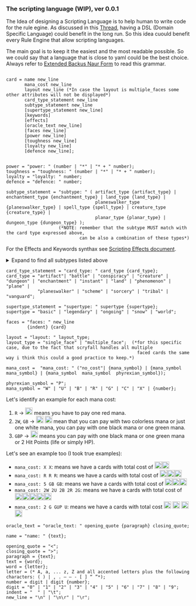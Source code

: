### The scripting language (WIP), ver 0.0.1

The Idea of designing a Scripting Language is to help human to write code for the rule egine. As discussed in this [Thread](https://discord.com/channels/267367946135928833/1179339633566425188), having a DSL (Domain Specific Language) could benefit in the long run.
So this idea cuould benefit every Rule Engine that allow scripting languages.

The main goal is to keep it the easiest and the most readable possible. So we could say that a language that is close to yaml could be the best choice.
 Always refer to [Extended Backus Naur Form](https://en.wikipedia.org/wiki/Extended_Backus%E2%80%93Naur_form) to read this grammar.
 
```ebnf

card = name new_line
       mana_cost new_line
       layout new_line (*In case the layout is multiple_faces some other attributes will not be displayed*)
       card_type_statement new_line
       subtype_statement new_line
       [supertype_statement new_line]
       [keywords]
       [effects]
       [oracle_text new_line]
       [faces new_line]
       [power new_line]
       [toughness new_line]
       [loyalty new_line]
       [defence new_line];


power = "power: " (number | "*" | "* + " number);
toughness = "toughness: " (number | "*" | "* + " number);
loyalty = "loyalty: " number;
defence = "defence: " number;

subtype_statement = "subtype: " ( artifact_type {artifact_type} | enchantment_type {enchantment_type} | land_type {land_type} |
                                  planeswalker_type {planeswalker_type} | spell_type {spell_type} | creature_type {creature_type} |
                                  planar_type {planar_type} | dungeon_type {dungeon_type} );
                    (*NOTE: remember that the subtype MUST match with the card type expressed above,
                            can be also a combination of these types*)
```

For the Effects and Keywords synthax see [Scripting Effects document](ScriptingEffects.md).

<details>
  <summary>Expand to find all subtypes listed above</summary>

```ebnf
artifact_type  = "attraction" | "blood" | "clue" | "contraption" | "equipment" | "food" | "fortification" |
                 "gold" | "incubator" | "map" | "powerstone" | "treasure" | "vehicle";

enchantment_type  = "aura" | "background" | "cartouche" | "class" | "curse" | "role" |
                    "rune" | "saga" | "shard" | "shrine";

land_types = "desert" | "forest" | "gate" | "island" | "lair" | "locus" | "mine" |
             "mountain" | "plains" | "power_plant" | "sphere" | "swamp" | "tower" | "urza_s";

planeswalker_type  = "ajani" | "aminatou" | "angrath" | "arlinn" | "ashiok" | "bahamut" | "basri" | "bolas" |
                     "calix" | "chandra" | "comet" | "dack" | "dakkon" | "daretti" | "davriel" | "dihada" | "domri" |
                     "dovin" | "ellywick" | "elminster" | "elspeth" | "estrid" | "freyalise" | "garruk" | "gideon" |
                     "grist" | "guff" | "huatli" | "jace" | "jared" | "jaya" | "jeska" | "kaito" | "karn" | "kasmina" |
                     "kaya" | "kiora" | "koth" | "liliana" | "lolth" | "lukka" | "minsc" | "mordenkainen" | "nahiri" |
                     "narset" | "niko" | "nissa" | "nixilis" | "oko" | "ral" | "rowan" | "saheeli" | "samut" |
                     "sarkhan" | "serra" | "sivitri" | "sorin" | "szat" | "tamiyo" | "tasha" | "teferi" | "teyo" |
                     "tezzeret" | "tibalt" | "tyvar" | "ugin" | "urza" | "venser" | "vivien" | "vraska" | "vronos" |
                     "will" | "windgrace" | "wrenn" | "xenagos" | "yanggu" | "yanling" | "zariel";

spell_type  = "adventure" | "arcane" | "lesson" | "trap";

creature_type  = "advisor" | "aetherborn" | "alien" | "ally" | "angel" | "antelope" | "ape" | "archer" |
                 "archon" | "army" | "artificer" | "assassin" | "assembly-worker" | "astartes" | "atog" |
                 "aurochs" | "avatar" | "azra" | "badger" | "balloon" | "barbarian" | "bard" | "basilisk" |
                 "bat" | "bear" | "beast" | "beeble" | "beholder" | "berserker" | "bird" | "blinkmoth" | "boar" |
                 "bringer" | "brushwagg" | "camarid" | "camel" | "capybara" | "caribou" | "carrier" | "cat" | "centaur" |
                 "cephalid" | "child" | "chimera" | "citizen" | "cleric" | "clown" | "cockatrice" | "construct" | "coward" |
                 "crab" | "crocodile" | "c_tan" | "custodes" | "cyberman" | "cyclops" | "dalek" | "dauthi" | "demigod" |
                 "demon" | "deserter" | "detective" | "devil" | "dinosaur" | "djinn" | "doctor" | "dog" | "dragon" |
                 "drake" | "dreadnought" | "drone" | "druid" | "dryad" | "dwarf" | "efreet" | "egg" | "elder" |
                 "eldrazi" | "elemental" | "elephant" | "elf" | "elk" | "employee" | "eye" | "faerie" | "ferret" |
                 "fish" | "flagbearer" | "fox" | "fractal" | "frog" | "fungus" | "gamer" | "gargoyle" | "germ" | "giant" |
                 "gith" | "gnoll" | "gnome" | "goat" | "goblin" | "god" | "golem" | "gorgon" | "graveborn" | "gremlin" |
                 "griffin" | "guest" | "hag" | "halfling" | "hamster" | "harpy" | "hellion" | "hippo" | "hippogriff" |
                 "homarid" | "homunculus" | "horror" | "horse" | "human" | "hydra" | "hyena" | "illusion" | "imp" |
                 "incarnation" | "inkling" | "inquisitor" | "insect" | "jackal" | "jellyfish" | "juggernaut" | "kavu" |
                 "kirin" | "kithkin" | "knight" | "kobold" | "kor" | "kraken" | "lamia" | "lammasu" | "leech" | "leviathan" |
                 "lhurgoyf" | "licid" | "lizard" | "manticore" | "masticore" | "mercenary" | "merfolk" | "metathran" | "minion" |
                 "minotaur" | "mite" | "mole" | "monger" | "mongoose" | "monk" | "monkey" | "moonfolk" | "mouse" | "mutant" |
                 "myr" | "mystic" | "naga" | "nautilus" | "necron" | "nephilim" | "nightmare" | "nightstalker" | "ninja" |
                 "noble" | "noggle" | "nomad" | "nymph" | "octopus" | "ogre" | "ooze" | "orb" | "orc" | "orgg" |
                 "otter" | "ouphe" | "ox" | "oyster" | "pangolin" | "peasant" | "pegasus" | "pentavite" |
                 "performer" | "pest" | "phelddagrif" | "phoenix" | "phyrexian" | "pilot" | "pincher" |
                 "pirate" | "plant" | "praetor" | "primarch" | "prism" | "processor" | "rabbit" | "raccoon" |
                 "ranger" | "rat" | "rebel" | "reflection" | "rhino" | "rigger" | "robot" | "rogue" | "sable" |
                 "salamander" | "samurai" | "sand" | "saproling" | "satyr" | "scarecrow" | "scientist" | "scion" |
                 "scorpion" | "scout" | "sculpture" | "serf" | "serpent" | "servo" | "shade" | "shaman" |
                 "shapeshifter" | "shark" | "sheep" | "siren" | "skeleton" | "slith" | "sliver" | "slug" |
                 "snail" | "snake" | "soldier" | "soltari" | "spawn" | "specter" | "spellshaper" | "sphinx" |
                 "spider" | "spike" | "spirit" | "splinter" | "sponge" | "squid" | "squirrel" | "starfish" |
                 "surrakar" | "survivor" | "tentacle" | "tetravite" | "thalakos" | "thopter" | "thrull" |
                 "tiefling" | "time_lord" | "treefolk" | "trilobite" | "triskelavite" | "troll" | "turtle" |
                 "tyranid" | "unicorn" | "vampire" | "vedalken" | "viashino" | "volver" | "wall" | "walrus" |
                 "warlock" | "warrior" | "weird" | "werewolf" | "whale" | "wizard" | "wolf" | "wolverine" |
                 "wombat" | "worm" | "wraith" | "wurm" | "yeti" | "zombie" | "zubera";

planar_type  = "the_abyss" | "alara" | "alfava_metraxis" | "amonkhet" | "androzani_minor" | "antausia" |
               "apalapucia" | "arcavios" | "arkhos" | "azgol" | "belenon" | "bolas_s_meditation realm" |
               "capenna" | "cridhe" | "the_dalek_asylum" | "darillium" | "dominaria" | "earth" | "echoir" |
               "eldraine" | "equilor" | "ergamon" | "fabacin" | "fiora" | "gallifrey" | "gargantikar" |
               "gobakhan" | "horsehead_nebula" | "ikoria" | "innistrad" | "iquatana" | "ir" | "ixalan" |
               "kaladesh" | "kaldheim" | "kamigawa" | "kandoka" | "karsus" | "kephalai" | "kinshala" |
               "kolbahan" | "kylem" | "kyneth" | "the_library" | "lorwyn" | "luvion" | "mars" | "mercadia" |
               "mirrodin" | "moag" | "mongseng" | "moon" | "muraganda" | "necros" | "new_earth" | "new_phyrexia" |
               "outside_mutter_s_spiral" | "phyrexia" | "pyrulea" | "rabiah" | "rath" | "ravnica" | "regatha" |
               "segovia" | "serra_s_realm" | "shadowmoor" | "shandalar" | "shenmeng" | "skaro" | "spacecraft" |
               "tarkir" | "theros" | "time" | "trenzalore" | "ulgrotha" | "unknown planet" | "valla" |
               "vryn" | "wildfire" | "xerex" | "zendikar" | "zhalfir";

dungeon_type  = "undercity";

battle_type  = "siege";

```
</details>

```ebnf
card_type_statement = "card_type: " card_type {card_type};
card_type = "artifact"| "battle" | "conspiracy" | "creature" | "dungeon" | "enchantment" | "instant" | "land" | "phenomenon" | "plane" |
            "planeswalker" | "scheme" | "sorcery" | "tribal" | "vanguard";

supertype_statement = "supertype: " supertype {supertype};
supertype = "basic" | "legendary" | "ongoing" | "snow" | "world";

faces = "faces: " new_line
        {indent} {card}

layout = "layout: " layout_type;
layout_type = "single_face" | "multiple_face";  (*for this specific case, due to the fact that scryfall handles all multiple
                                                  faced cards the same way i think this could a good practice to keep.*)

mana_cost =  "mana_cost: " ("no_cost"| {mana_symbol} | {mana_symbol mana_symbol} | {mana_symbol  mana_symbol  phyrexian_symbol});

phyrexian_symbol = "P";
mana_symbol = "W" | "U" | "B" | "R" | "G" | "C" | "X" | {number};
```

Let's identify an example for each mana cost:
1. `R` -> <img width=20  src="https://svgs.scryfall.io/card-symbols/R.svg"></img> means you have to pay one red mana.
2. `2W`, `GB` -> <img width=20  src="https://svgs.scryfall.io/card-symbols/2W.svg"></img> <img width=20  src="https://svgs.scryfall.io/card-symbols/BG.svg"></img> mean that you can pay with two colorless mana or just one white mana, you can pay with one black mana or one green mana.
2. `GBP` -> <img width=20  src="https://svgs.scryfall.io/card-symbols/BGP.svg"></img> means you can pay with one black mana or one green mana or 2 Hit Points (life or simply HP).

Let's see an example too (I took true examples):
- `mana_cost: X X`: means we have a cards with total cost of <img width=20  src="https://svgs.scryfall.io/card-symbols/X.svg"></img><img width=20  src="https://svgs.scryfall.io/card-symbols/X.svg"></img>
- `mana_cost: R R R`: means we have a cards with total cost of <img width=20  src="https://svgs.scryfall.io/card-symbols/R.svg"></img><img width=20  src="https://svgs.scryfall.io/card-symbols/R.svg"></img><img width=20  src="https://svgs.scryfall.io/card-symbols/R.svg"></img>
- `mana_cost: 5 GB GB`: means we have a cards with total cost of <img width=20  src="https://svgs.scryfall.io/card-symbols/5.svg"></img><img width=20  src="https://svgs.scryfall.io/card-symbols/BG.svg"></img><img width=20  src="https://svgs.scryfall.io/card-symbols/BG.svg"></img>
- `mana_cost: 2W 2U 2B 2R 2G`: means we have a cards with total cost of <img width=20  src="https://svgs.scryfall.io/card-symbols/2W.svg"></img><img width=20  src="https://svgs.scryfall.io/card-symbols/2U.svg"></img><img width=20  src="https://svgs.scryfall.io/card-symbols/2B.svg"></img><img width=20  src="https://svgs.scryfall.io/card-symbols/2R.svg"></img><img width=20  src="https://svgs.scryfall.io/card-symbols/2G.svg"></img>
- `mana_cost: 2 G GUP U`: means we have a cards with total cost <img width=20  src="https://svgs.scryfall.io/card-symbols/2.svg"> <img width=20  src="https://svgs.scryfall.io/card-symbols/G.svg"> <img width=20  src="https://svgs.scryfall.io/card-symbols/GUP.svg"> <img width=20  src="https://svgs.scryfall.io/card-symbols/U.svg">

```ebnf
oracle_text = "oracle_text: " opening_quote {paragraph} closing_quote;

name = "name: " {text};

opening_quote = "<"; 
closing_quote = ">";
paragraph = {text};
text = {word};
word = {letter};
letter = (* A, a, ... z, Z and all accented letters plus the following characters: ( ) | , . — – - [ ] “ ”*);
number = digit | digit {number};
digit = "0" | "1" | "2" | "3" | "4" | "5" | "6" | "7" | "8" | "9";
indent = "  " | "\t";
new_line = "\n" | "\n\r" | "\r";
```
